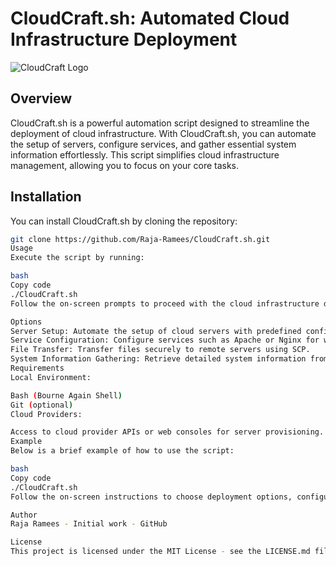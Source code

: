 # <h1>CloudCraft.sh: Automated Cloud Infrastructure Deployment</h1>

![CloudCraft Logo](https://github.com/RATHERMUZA/remote-server-admin/raw/main/CloudCraft.png)

## Overview
CloudCraft.sh is a powerful automation script designed to streamline the deployment of cloud infrastructure. With CloudCraft.sh, you can automate the setup of servers, configure services, and gather essential system information effortlessly. This script simplifies cloud infrastructure management, allowing you to focus on your core tasks.

## Installation
You can install CloudCraft.sh by cloning the repository:

```bash
git clone https://github.com/Raja-Ramees/CloudCraft.sh.git
Usage
Execute the script by running:

bash
Copy code
./CloudCraft.sh
Follow the on-screen prompts to proceed with the cloud infrastructure deployment tasks.

Options
Server Setup: Automate the setup of cloud servers with predefined configurations.
Service Configuration: Configure services such as Apache or Nginx for web hosting.
File Transfer: Transfer files securely to remote servers using SCP.
System Information Gathering: Retrieve detailed system information from target servers for monitoring purposes.
Requirements
Local Environment:

Bash (Bourne Again Shell)
Git (optional)
Cloud Providers:

Access to cloud provider APIs or web consoles for server provisioning.
Example
Below is a brief example of how to use the script:

bash
Copy code
./CloudCraft.sh
Follow the on-screen instructions to choose deployment options, configure services, and gather system information.

Author
Raja Ramees - Initial work - GitHub

License
This project is licensed under the MIT License - see the LICENSE.md file for details.
